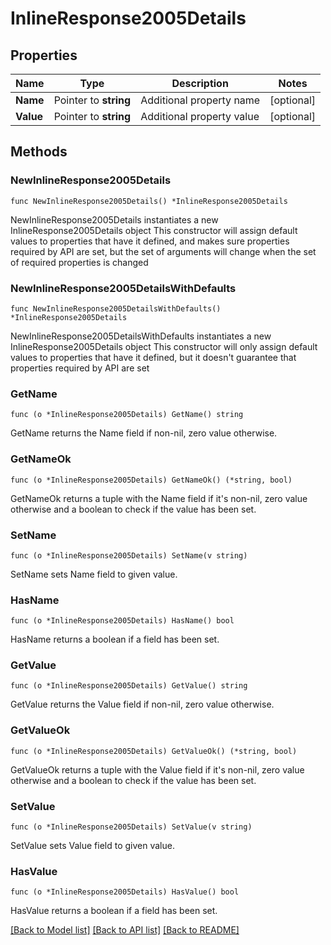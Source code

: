 # InlineResponse2005Details

## Properties

Name | Type | Description | Notes
------------ | ------------- | ------------- | -------------
**Name** | Pointer to **string** | Additional property name | [optional] 
**Value** | Pointer to **string** | Additional property value | [optional] 

## Methods

### NewInlineResponse2005Details

`func NewInlineResponse2005Details() *InlineResponse2005Details`

NewInlineResponse2005Details instantiates a new InlineResponse2005Details object
This constructor will assign default values to properties that have it defined,
and makes sure properties required by API are set, but the set of arguments
will change when the set of required properties is changed

### NewInlineResponse2005DetailsWithDefaults

`func NewInlineResponse2005DetailsWithDefaults() *InlineResponse2005Details`

NewInlineResponse2005DetailsWithDefaults instantiates a new InlineResponse2005Details object
This constructor will only assign default values to properties that have it defined,
but it doesn't guarantee that properties required by API are set

### GetName

`func (o *InlineResponse2005Details) GetName() string`

GetName returns the Name field if non-nil, zero value otherwise.

### GetNameOk

`func (o *InlineResponse2005Details) GetNameOk() (*string, bool)`

GetNameOk returns a tuple with the Name field if it's non-nil, zero value otherwise
and a boolean to check if the value has been set.

### SetName

`func (o *InlineResponse2005Details) SetName(v string)`

SetName sets Name field to given value.

### HasName

`func (o *InlineResponse2005Details) HasName() bool`

HasName returns a boolean if a field has been set.

### GetValue

`func (o *InlineResponse2005Details) GetValue() string`

GetValue returns the Value field if non-nil, zero value otherwise.

### GetValueOk

`func (o *InlineResponse2005Details) GetValueOk() (*string, bool)`

GetValueOk returns a tuple with the Value field if it's non-nil, zero value otherwise
and a boolean to check if the value has been set.

### SetValue

`func (o *InlineResponse2005Details) SetValue(v string)`

SetValue sets Value field to given value.

### HasValue

`func (o *InlineResponse2005Details) HasValue() bool`

HasValue returns a boolean if a field has been set.


[[Back to Model list]](../README.md#documentation-for-models) [[Back to API list]](../README.md#documentation-for-api-endpoints) [[Back to README]](../README.md)


